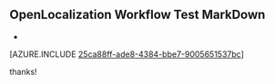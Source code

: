 ## OpenLocalization Workflow Test MarkDown
* 

[AZURE.INCLUDE [25ca88ff-ade8-4384-bbe7-9005651537bc](calleeMd1.md)]

 
thanks!